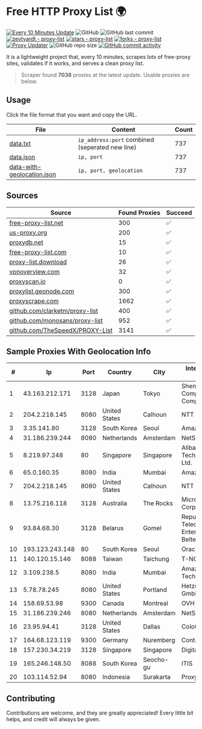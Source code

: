
# Free HTTP Proxy List 🌍

[![Every 10 Minutes Update](https://github.com/mertguvencli/http-proxy-list/actions/workflows/main.yml/badge.svg?branch=main)](https://github.com/mertguvencli/http-proxy-list/actions/workflows/main.yml)
![GitHub](https://img.shields.io/github/license/mertguvencli/http-proxy-list)
![GitHub last commit](https://img.shields.io/github/last-commit/mertguvencli/http-proxy-list)
[![zevtyardt - proxy-list](https://img.shields.io/static/v1?label=zevtyardt&message=proxy-list&color=blue&logo=github)](https://github.com/zevtyardt/proxy-list "Go to GitHub repo")
[![stars - proxy-list](https://img.shields.io/github/stars/zevtyardt/proxy-list?style=social)](https://github.com/zevtyardt/proxy-list)
[![forks - proxy-list](https://img.shields.io/github/forks/zevtyardt/proxy-list?style=social)](https://github.com/zevtyardt/proxy-list)
[![Proxy Updater](https://github.com/zevtyardt/proxy-list/workflows/Proxy%20Updater/badge.svg)](https://github.com/zevtyardt/proxy-list/actions?query=workflow:"Proxy+Updater")
![GitHub repo size](https://img.shields.io/github/repo-size/zevtyardt/proxy-list)
[![GitHub commit activity](https://img.shields.io/github/commit-activity/m/zevtyardt/proxy-list?logo=commits)](https://github.com/zevtyardt/proxy-list/commits/main)

It is a lightweight project that, every 10 minutes, scrapes lots of free-proxy sites, validates if it works, and serves a clean proxy list.

> Scraper found **7038** proxies at the latest update. Usable proxies are below.

## Usage

Click the file format that you want and copy the URL.

|File|Content|Count|
|----|-------|-----|
|[data.txt](https://raw.githubusercontent.com/mertguvencli/http-proxy-list/main/proxy-list/data.txt)|`ip_address:port` combined (seperated new line)|737|
|[data.json](https://raw.githubusercontent.com/mertguvencli/http-proxy-list/main/proxy-list/data.json)|`ip, port`|737|
|[data-with-geolocation.json](https://raw.githubusercontent.com/mertguvencli/http-proxy-list/main/proxy-list/data-with-geolocation.json)|`ip, port, geolocation`|737|

## Sources

|Source|Found Proxies|Succeed|
|------|-------------|-------|
|[free-proxy-list.net](https://free-proxy-list.net)|300|✅|
|[us-proxy.org](https://www.us-proxy.org)|200|✅|
|[proxydb.net](http://proxydb.net)|15|✅|
|[free-proxy-list.com](https://free-proxy-list.com/?page=&port=&type%5B%5D=http&type%5B%5D=https&up_time=0&search=Search)|10|✅|
|[proxy-list.download](https://www.proxy-list.download/HTTP)|26|✅|
|[vpnoverview.com](https://vpnoverview.com/privacy/anonymous-browsing/free-proxy-servers)|32|✅|
|[proxyscan.io](https://www.proxyscan.io)|0|✅|
|[proxylist.geonode.com](https://proxylist.geonode.com/api/proxy-list?limit=300&page=1&sort_by=lastChecked&sort_type=desc&protocols=http,https)|300|✅|
|[proxyscrape.com](https://api.proxyscrape.com/v2/?request=displayproxies&protocol=http&timeout=10000&country=all&ssl=all&anonymity=all)|1662|✅|
|[github.com/clarketm/proxy-list](https://raw.githubusercontent.com/clarketm/proxy-list/master/proxy-list-raw.txt)|400|✅|
|[github.com/monosans/proxy-list](https://raw.githubusercontent.com/monosans/proxy-list/main/proxies/http.txt)|952|✅|
|[github.com/TheSpeedX/PROXY-List](https://raw.githubusercontent.com/TheSpeedX/PROXY-List/master/http.txt)|3141|✅|


## Sample Proxies With Geolocation Info

|#|Ip|Port|Country|City|Internet Service Provider|
|-|--|----|-------|----|-------------------------|
|1|43.163.212.171|3128|Japan|Tokyo|Shenzhen Tencent Computer Systems Company Limited|
|2|204.2.218.145|8080|United States|Calhoun|NTT America, Inc.|
|3|3.35.141.80|3128|South Korea|Seoul|Amazon.com, Inc.|
|4|31.186.239.244|8080|Netherlands|Amsterdam|NetSkope Inc|
|5|8.219.97.248|80|Singapore|Singapore|Alibaba (US) Technology Co., Ltd.|
|6|65.0.160.35|8080|India|Mumbai|Amazon.com|
|7|204.2.218.145|8080|United States|Calhoun|NTT America, Inc.|
|8|13.75.216.118|3128|Australia|The Rocks|Microsoft Corporation|
|9|93.84.68.30|3128|Belarus|Gomel|Republican Unitary Telecommunication Enterprise Beltelecom|
|10|193.123.243.148|80|South Korea|Seoul|Oracle Corporation|
|11|140.120.15.146|8088|Taiwan|Taichung|T-NCHU.EDU.TW|
|12|3.109.238.5|8080|India|Mumbai|Amazon Technologies Inc.|
|13|5.78.78.245|8080|United States|Portland|Hetzner Online GmbH|
|14|158.69.53.98|9300|Canada|Montreal|OVH SAS|
|15|31.186.239.246|8080|Netherlands|Amsterdam|NetSkope Inc|
|16|23.95.94.41|3128|United States|Dallas|ColoCrossing|
|17|164.68.123.119|9300|Germany|Nuremberg|Contabo GmbH|
|18|157.230.34.219|3128|Singapore|Singapore|DigitalOcean, LLC|
|19|165.246.148.50|8088|South Korea|Seocho-gu|ITIS|
|20|103.114.52.94|8080|Indonesia|Surakarta|Proxy-registered|



## Contributing

Contributions are welcome, and they are greatly appreciated! Every
little bit helps, and credit will always be given.

